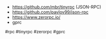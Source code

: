 
- https://github.com/mbr/tinyrpc (JSON-RPC)
- https://github.com/pavlov99/json-rpc
- https://www.zerorpc.io/
- gprc

<!-- Keywords -->
#rpc #tinyrpc #zerorpc #gprc
<!-- /Keywords -->

